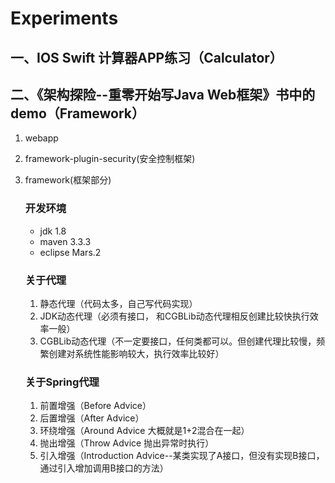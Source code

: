 # Experiments

## 一、IOS Swift 计算器APP练习（Calculator）

## 二、《架构探险--重零开始写Java Web框架》书中的demo（Framework）
1. webapp
2. framework-plugin-security(安全控制框架)
3. framework(框架部分)
    ### 开发环境
    * jdk 1.8<br/>
    * maven 3.3.3<br/>
    * eclipse Mars.2<br/>

    ### 关于代理
    1. 静态代理（代码太多，自己写代码实现）
    2. JDK动态代理（必须有接口， 和CGBLib动态代理相反创建比较快执行效率一般）
    3. CGBLib动态代理（不一定要接口，任何类都可以。但创建代理比较慢，频繁创建对系统性能影响较大，执行效率比较好）

    ### 关于Spring代理
    1. 前置增强（Before Advice）
    2. 后置增强（After Advice）
    3. 环绕增强（Around Advice 大概就是1+2混合在一起）
    4. 抛出增强（Throw Advice 抛出异常时执行）
    5. 引入增强（Introduction Advice--某类实现了A接口，但没有实现B接口，通过引入增加调用B接口的方法）
